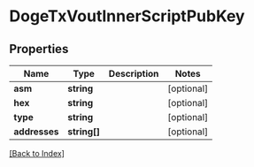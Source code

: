 # DogeTxVoutInnerScriptPubKey

## Properties

Name | Type | Description | Notes
------------ | ------------- | ------------- | -------------
**asm** | **string** |  | [optional]
**hex** | **string** |  | [optional]
**type** | **string** |  | [optional]
**addresses** | **string[]** |  | [optional]

[[Back to Index]](../index.md)
